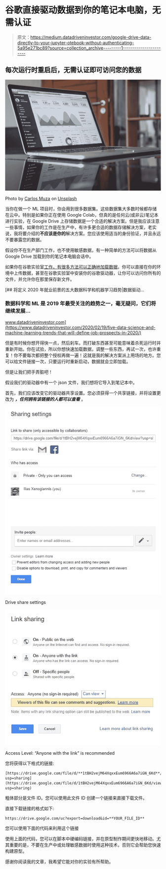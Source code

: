 # 谷歌直接驱动数据到你的笔记本电脑，无需认证

> 原文：<https://medium.datadriveninvestor.com/google-drive-data-directly-to-your-jupyter-otebook-without-authenticating-5a95e271bc89?source=collection_archive---------1----------------------->

## 每次运行时重启后，无需认证即可访问您的数据

![](img/40f01d09ad4cc613ec8762eb174e7d51.png)

Photo by [Carlos Muza](https://unsplash.com/@kmuza?utm_source=medium&utm_medium=referral) on [Unsplash](https://unsplash.com?utm_source=medium&utm_medium=referral)

当你在做一个 ML 项目时，你会用到很多数据集。这些数据集大多数时候都存储在云中。特别是如果你正在使用 Google Colab，但真的是任何云(或非云)笔记本进行实验，在 Google Drive 上存储数据是一个合适的解决方案。但是我应该注意一些事情，如果你的工作是在生产中，有许多更合适的数据存储解决方案，老实说，我将要介绍的**不应该是你的**解决方案。您应该使用适当的身份验证，并且永远不要暴露您的数据。

假设你不在生产部门工作，也不使用敏感数据，有一种简单的方法可以将数据从 Google Drive 加载到你的笔记本电脑会话中。

如果你在谷歌实验室[工作，有很多方法可以正确地加载数据](https://towardsdatascience.com/downloading-datasets-into-google-drive-via-google-colab-bcb1b30b0166)，你可以直接在你的环境中上传数据，甚至在谷歌实验室中安装你的谷歌驱动器，让你可以访问你所有的文件，并允许你在那里保存新文件。

[](https://www.datadriveninvestor.com/2020/02/19/five-data-science-and-machine-learning-trends-that-will-define-job-prospects-in-2020/) [## 将定义 2020 年就业前景的五大数据科学和机器学习趋势|数据驱动…

### 数据科学和 ML 是 2019 年最受关注的趋势之一，毫无疑问，它们将继续发展…

www.datadriveninvestor.com](https://www.datadriveninvestor.com/2020/02/19/five-data-science-and-machine-learning-trends-that-will-define-job-prospects-in-2020/) 

但是有时候你想开得快一点，然后刹车。而打破东西甚至可能意味着杀死运行时并重新开始。你在试验，所以你想快速加载数据，调整一些东西，再试一次，也许重复！你不要每次都把整个授权再做一遍！这就是我的解决方案派上用场的地方。您可以给文件链接一次，只要运行时重新启动，数据就会立即加载。

但是让我们把手弄脏吧！

假设我们的驱动器中有一个 json 文件，我们想将它导入到笔记本中。

首先，我们应该改变它的驱动器共享设置。您必须获得一个共享链接，并将设置更改为 ***，任何拥有该链接的人都可以查看*** 。

![](img/cd8b92257871c24a0d2377fdd68fbcc3.png)

Drive share settings

![](img/1fc0e09f69fe1e18af3f42b297cadfbe.png)

Access Level: “Anyone with the link” is recommended

您将获得以下格式的链接:

```
[https://drive.google.com/file/d/**1tBH2vejM64XqxxEum6966A6a7iGN_6Kd**/view?usp=sharing](https://drive.google.com/file/d/1tBH2vejM64XqxxEum6966A6a7iGN_6Kd/view?usp=sharing)
```

粗体部分是文件 ID。您可以使用此文件 ID 创建一个链接来直接下载文件。

直接下载链接的格式如下:

```
https://drive.google.com/uc?export=download&id=**YOUR_FILE_ID**
```

您可以使用下面的代码来利用这个链接

使用上面的代码，您可以在脚本中硬编码链接，并在原型制作期间更快地移动。尤其重要的是，不要在生产中或处理敏感数据时使用这种技术，否则它会帮助您快速构建原型。

感谢你阅读我的文章，我希望它能对你的实验有所帮助。